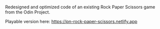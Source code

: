 Redesigned and optimized code of an existing Rock Paper Scissors game from the Odin Project.

Playable version here: https://pn-rock-paper-scissors.netlify.app
